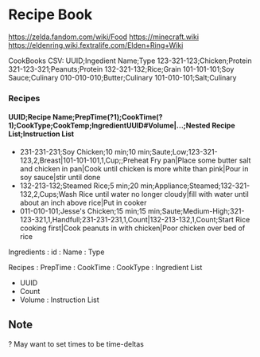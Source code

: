 # Recipe Book
https://zelda.fandom.com/wiki/Food
https://minecraft.wiki
https://eldenring.wiki.fextralife.com/Elden+Ring+Wiki

CookBooks CSV:
UUID;Ingedient Name;Type
123-321-123;Chicken;Protein
321-123-321;Peanuts;Protein
132-321-132;Rice;Grain
101-101-101;Soy Sauce;Culinary
010-010-010;Butter;Culinary
101-010-101;Salt;Culinary

###  Recipes
#### UUID;Recipe Name;PrepTime(?1);CookTime(?1);CookType;CookTemp;IngredientUUID#Volume|...;Nested Recipe List;Instruction List
* 231-231-231;Soy Chicken;10 min;10 min;Saute;Low;123-321-123,2,Breast|101-101-101,1,Cup;;Preheat Fry pan|Place some butter salt and chicken in pan|Cook until chicken is more white than pink|Pour in soy sauce|stir until done
* 132-213-132;Steamed Rice;5 min;20 min;Appliance;Steamed;132-321-132,2,Cups;Wash Rice until water no longer cloudy|fill with water until about an inch above rice|Put in cooker
* 011-010-101;Jesse's Chicken;15 min;15 min;Saute;Medium-High;321-123-321,1,Handfull;231-231-231,1,Count|132-213-132,1,Count;Start Rice cooking first|Cook peanuts in with chicken|Poor chicken over bed of rice

Ingredients
 : id
 : Name
 : Type


Recipes
 : PrepTime
 : CookTime
 : CookType
 : Ingredient List
  + UUID
  + Count
  + Volume
 : Instruction List


## Note ##
? May want to set times to be time-deltas